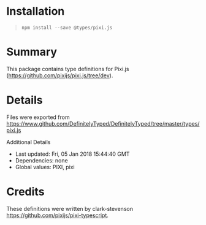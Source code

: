 # Installation
> `npm install --save @types/pixi.js`

# Summary
This package contains type definitions for Pixi.js (https://github.com/pixijs/pixi.js/tree/dev).

# Details
Files were exported from https://www.github.com/DefinitelyTyped/DefinitelyTyped/tree/master/types/pixi.js

Additional Details
 * Last updated: Fri, 05 Jan 2018 15:44:40 GMT
 * Dependencies: none
 * Global values: PIXI, pixi

# Credits
These definitions were written by clark-stevenson <https://github.com/pixijs/pixi-typescript>.
